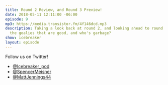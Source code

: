 ```yaml
---
title: Round 2 Review, and Round 3 Preview!
date: 2018-05-11 12:11:00 -06:00
episode: 9
mp3: https://media.transistor.fm/4f146dcd.mp3
description: Taking a look back at round 2, and looking ahead to round 3! Who are
  the goalies that are good, and who's garbage?
show: icebreaker
layout: episode
---
```


Follow us on Twitter!

* [@Icebreaker_pod](https://twitter.com/icebreaker_pod)
* [@SpencerMeisner](https://twitter.com/spencermeisner)
* [@MattJennings44](https://twitter.com/mattjennings44)

